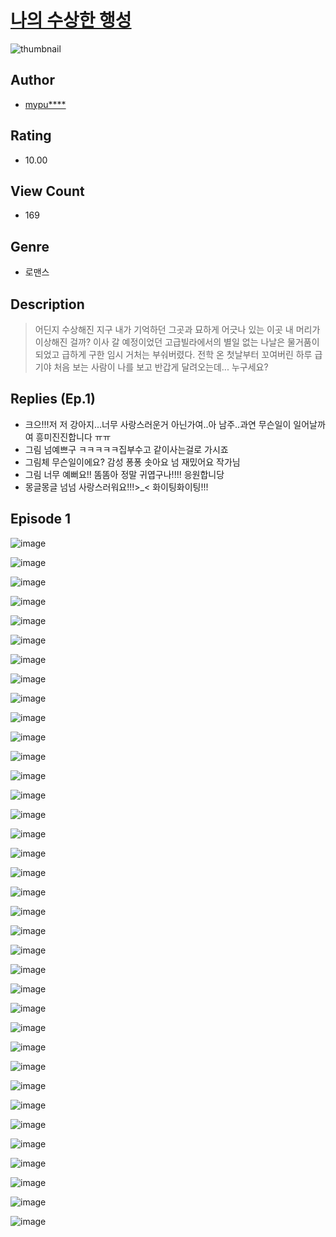 # [나의 수상한 행성](https://comic.naver.com/challenge/list?titleId=810435)
![thumbnail](https://image-comic.pstatic.net/user_contents_data/challenge_comic/2023/05/23/upload_7306355054933783352_480x623.jpeg)

## Author
- [mypu****](https://comic.naver.com/artistTitle?id=366905)

## Rating
- 10.00

## View Count
- 169

## Genre
- 로맨스

## Description
> 어딘지 수상해진 지구 내가 기억하던 그곳과 묘하게 어긋나 있는 이곳 내 머리가 이상해진 걸까? 이사 갈 예정이었던 고급빌라에서의 별일 없는 나날은 물거품이 되었고 급하게 구한 임시 거처는 부숴버렸다. 전학 온 첫날부터 꼬여버린 하루 급기야 처음 보는 사람이 나를 보고 반갑게 달려오는데... 누구세요?

## Replies (Ep.1)
- 크으!!!저 저 강아지...너무 사랑스러운거 아닌가여..아 남주..과연 무슨일이 일어날까여 흥미진진합니다 ㅠㅠ
- 그림 넘예쁘구 ㅋㅋㅋㅋㅋ집부수고 같이사는걸로 가시죠
- 그림체 무슨일이에요? 감성 퐁퐁 솟아요 넘 재밌어요 작가님
- 그림 너무 예뻐요!! 똠똠아 정말 귀엽구나!!!! 응원합니당
- 몽글몽글 넘넘 사랑스러워요!!!>_< 화이팅화이팅!!!

## Episode 1
![image](https://image-comic.pstatic.net/user_contents_data/challenge_comic/2023/05/25/366905/upload_3630517234031734882.jpeg)

![image](https://image-comic.pstatic.net/user_contents_data/challenge_comic/2023/05/25/366905/upload_7148110244742455605.jpeg)

![image](https://image-comic.pstatic.net/user_contents_data/challenge_comic/2023/05/25/366905/upload_7220170914010445669.jpeg)

![image](https://image-comic.pstatic.net/user_contents_data/challenge_comic/2023/05/25/366905/upload_7148392802889982257.jpeg)

![image](https://image-comic.pstatic.net/user_contents_data/challenge_comic/2023/05/25/366905/upload_7293355503208511797.jpeg)

![image](https://image-comic.pstatic.net/user_contents_data/challenge_comic/2023/05/25/366905/upload_7089567632968398384.jpeg)

![image](https://image-comic.pstatic.net/user_contents_data/challenge_comic/2023/05/25/366905/upload_3774973296431411557.jpeg)

![image](https://image-comic.pstatic.net/user_contents_data/challenge_comic/2023/05/25/366905/upload_7363444083193558323.jpeg)

![image](https://image-comic.pstatic.net/user_contents_data/challenge_comic/2023/05/25/366905/upload_3689069740618507572.jpeg)

![image](https://image-comic.pstatic.net/user_contents_data/challenge_comic/2023/05/25/366905/upload_4120850169579398713.jpeg)

![image](https://image-comic.pstatic.net/user_contents_data/challenge_comic/2023/05/25/366905/upload_3977629755627496501.jpeg)

![image](https://image-comic.pstatic.net/user_contents_data/challenge_comic/2023/05/25/366905/upload_7377522246500563255.jpeg)

![image](https://image-comic.pstatic.net/user_contents_data/challenge_comic/2023/05/25/366905/upload_3904674973760959078.jpeg)

![image](https://image-comic.pstatic.net/user_contents_data/challenge_comic/2023/05/25/366905/upload_4049691747597692981.jpeg)

![image](https://image-comic.pstatic.net/user_contents_data/challenge_comic/2023/05/25/366905/upload_7148393722063237680.jpeg)

![image](https://image-comic.pstatic.net/user_contents_data/challenge_comic/2023/05/25/366905/upload_4050766193779554150.jpeg)

![image](https://image-comic.pstatic.net/user_contents_data/challenge_comic/2023/05/25/366905/upload_3487302759905178416.jpeg)

![image](https://image-comic.pstatic.net/user_contents_data/challenge_comic/2023/05/25/366905/upload_3846974814688720695.jpeg)

![image](https://image-comic.pstatic.net/user_contents_data/challenge_comic/2023/05/25/366905/upload_7233171762902754615.jpeg)

![image](https://image-comic.pstatic.net/user_contents_data/challenge_comic/2023/05/25/366905/upload_3905242347511101495.jpeg)

![image](https://image-comic.pstatic.net/user_contents_data/challenge_comic/2023/05/25/366905/upload_4050197549605413683.jpeg)

![image](https://image-comic.pstatic.net/user_contents_data/challenge_comic/2023/05/25/366905/upload_7005178113998074674.jpeg)

![image](https://image-comic.pstatic.net/user_contents_data/challenge_comic/2023/05/25/366905/upload_7364337989636471137.jpeg)

![image](https://image-comic.pstatic.net/user_contents_data/challenge_comic/2023/05/25/366905/upload_3978990074751956580.jpeg)

![image](https://image-comic.pstatic.net/user_contents_data/challenge_comic/2023/05/25/366905/upload_3978477492732637286.jpeg)

![image](https://image-comic.pstatic.net/user_contents_data/challenge_comic/2023/05/25/366905/upload_3688510090021790770.jpeg)

![image](https://image-comic.pstatic.net/user_contents_data/challenge_comic/2023/05/25/366905/upload_4121411817315918388.jpeg)

![image](https://image-comic.pstatic.net/user_contents_data/challenge_comic/2023/05/25/366905/upload_3834645098138253158.jpeg)

![image](https://image-comic.pstatic.net/user_contents_data/challenge_comic/2023/05/25/366905/upload_3630526059417579877.jpeg)

![image](https://image-comic.pstatic.net/user_contents_data/challenge_comic/2023/05/25/366905/upload_7219888365392769381.jpeg)

![image](https://image-comic.pstatic.net/user_contents_data/challenge_comic/2023/05/25/366905/upload_3690481517826421556.jpeg)

![image](https://image-comic.pstatic.net/user_contents_data/challenge_comic/2023/05/25/366905/upload_7305742828837023801.jpeg)

![image](https://image-comic.pstatic.net/user_contents_data/challenge_comic/2023/05/25/366905/upload_7162474063589617713.jpeg)

![image](https://image-comic.pstatic.net/user_contents_data/challenge_comic/2023/05/25/366905/upload_7219379488977084983.jpeg)

![image](https://image-comic.pstatic.net/user_contents_data/challenge_comic/2023/05/25/366905/upload_7233402643164586292.jpeg)

![image](https://image-comic.pstatic.net/user_contents_data/challenge_comic/2023/05/25/366905/upload_7077467525439565923.jpeg)
